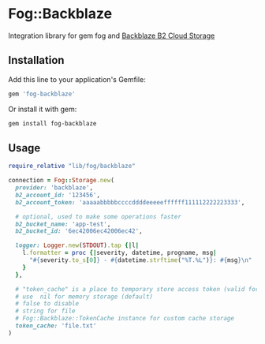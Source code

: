 # Fog::Backblaze

Integration library for gem fog and [Backblaze B2 Cloud Storage](https://www.backblaze.com/b2/cloud-storage.html)

## Installation

Add this line to your application's Gemfile:

```ruby
gem 'fog-backblaze'
```

Or install it with gem:

```sh
gem install fog-backblaze
```

## Usage

```ruby
require_relative "lib/fog/backblaze"

connection = Fog::Storage.new(
  provider: 'backblaze',
  b2_account_id: '123456',
  b2_account_token: 'aaaaabbbbbccccddddeeeeeffffff111112222223333',

  # optional, used to make some operations faster
  b2_bucket_name: 'app-test',
  b2_bucket_id: '6ec42006ec42006ec42',

  logger: Logger.new(STDOUT).tap {|l|
    l.formatter = proc {|severity, datetime, progname, msg|
      "#{severity.to_s[0]} - #{datetime.strftime("%T.%L")}: #{msg}\n"
    }
  },

  # "token_cache" is a place to temporary store access token (valid for 24 hours) and some other value
  # use  nil for memory storage (default)
  # false to disable
  # string for file
  # Fog::Backblaze::TokenCache instance for custom cache storage
  token_cache: 'file.txt'
)
```
